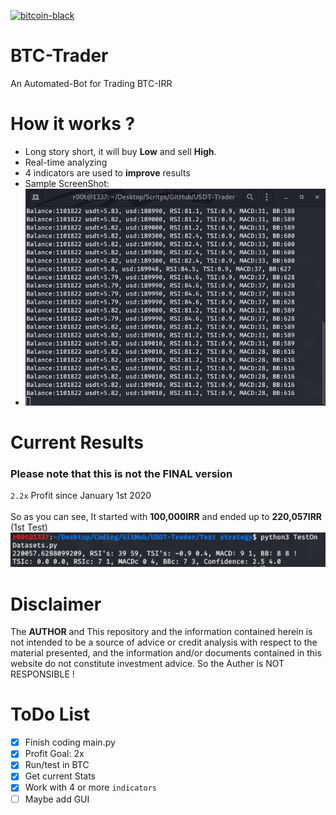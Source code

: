 [![bitcoin-black](https://github.com/Ximi1970/Donate/blob/master/bitcoin-donate-black.png)](https://www.blockchain.com/btc/address/1LQKZHNSzBZeEc7tkdz3McpQkJDsreaHLN)
# BTC-Trader
An Automated-Bot for Trading BTC-IRR
# How it works ?
- Long story short, it will buy **Low** and sell **High**.
- Real-time analyzing
- 4 indicators are used to **improve** results
- Sample ScreenShot:
- <img src="imgs/run.png">
# Current Results
### Please note that this is not the FINAL version
`2.2x` Profit since January 1st 2020
<br>
<br>
So as you can see, It started with **100,000IRR** and ended up to **220,057IRR** (1st Test)
<img src="imgs/test4.png">
# Disclaimer
The **AUTHOR** and This repository and the information contained herein is not intended to be a source of advice or credit analysis with respect to the material presented, and the information and/or documents contained in this website do not constitute investment advice. So the Auther is NOT RESPONSIBLE !
# ToDo List
- [X] Finish coding main.py
- [X] Profit Goal: 2x
- [X] Run/test in BTC
- [X] Get current Stats
- [X] Work with 4 or more `indicators`
- [ ] Maybe add GUI

